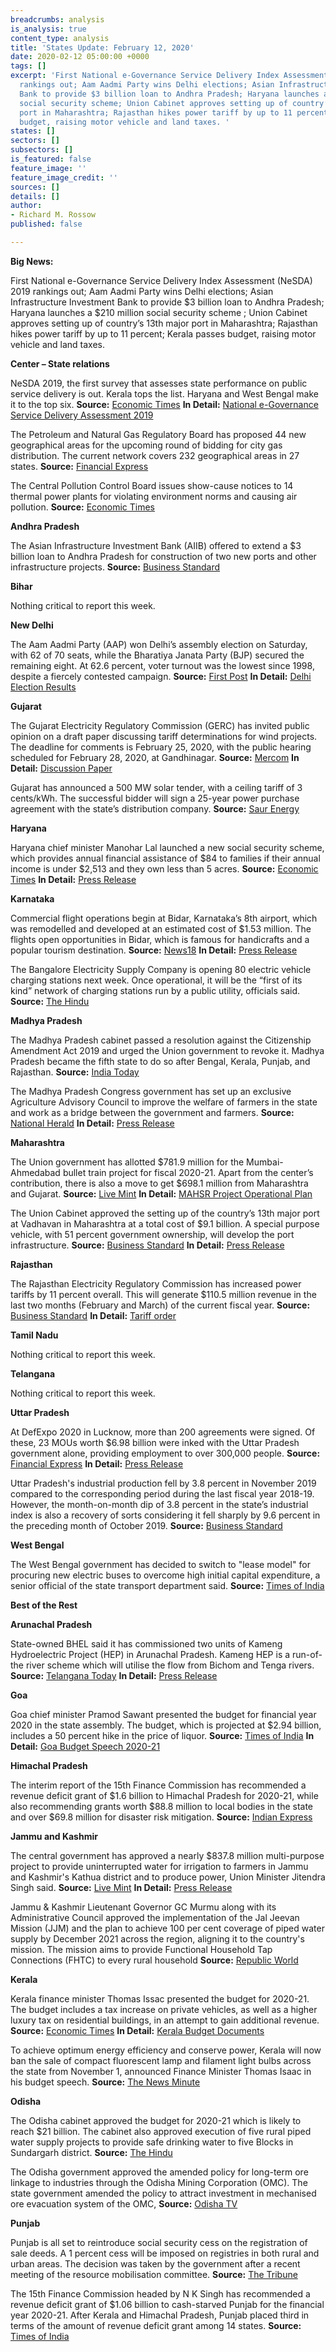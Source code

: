 ```yaml
---
breadcrumbs: analysis
is_analysis: true
content_type: analysis
title: 'States Update: February 12, 2020'
date: 2020-02-12 05:00:00 +0000
tags: []
excerpt: 'First National e-Governance Service Delivery Index Assessment (NeSDA) 2019
  rankings out; Aam Aadmi Party wins Delhi elections; Asian Infrastructure Investment
  Bank to provide $3 billion loan to Andhra Pradesh; Haryana launches a $210 million
  social security scheme; Union Cabinet approves setting up of country’s 13th major
  port in Maharashtra; Rajasthan hikes power tariff by up to 11 percent;  Kerala passes
  budget, raising motor vehicle and land taxes. '
states: []
sectors: []
subsectors: []
is_featured: false
feature_image: ''
feature_image_credit: ''
sources: []
details: []
author:
- Richard M. Rossow
published: false

---
```

**Big News:**

First National e-Governance Service Delivery Index Assessment (NeSDA) 2019 rankings out; Aam Aadmi Party wins Delhi elections; Asian Infrastructure Investment Bank to provide $3 billion loan to Andhra Pradesh; Haryana launches a $210 million social security scheme ; Union Cabinet approves setting up of country’s 13th major port in Maharashtra; Rajasthan hikes power tariff by up to 11 percent; Kerala passes budget, raising motor vehicle and land taxes.

**Center – State relations**

NeSDA 2019, the first survey that assesses state performance on public service delivery is out. Kerala tops the list. Haryana and West Bengal make it to the top six. **Source:** [Economic Times](https://economictimes.indiatimes.com/news/politics-and-nation/e-governance-haryana-west-bengal-chandigarh-in-top-6/articleshow/74020912.cms) **In Detail:** [National e-Governance Service Delivery Assessment 2019](https://www.nesdaportal.in/NeSDA_2019_Final_Report.pdf)

The Petroleum and Natural Gas Regulatory Board has proposed 44 new geographical areas for the upcoming round of bidding for city gas distribution. The current network covers 232 geographical areas in 27 states. **Source:** [Financial Express](https://www.financialexpress.com/economy/govt-identifies-44-new-areas-for-city-gas-distribution-auctions/1857915/)

The Central Pollution Control Board issues show-cause notices to 14 thermal power plants for violating environment norms and causing air pollution. **Source:** [Economic Times](https://economictimes.indiatimes.com/industry/energy/power/cpcb-issues-show-cause-notice-to-14-thermal-power-plants-for-violation-of-environmental-norms/articleshow/73983015.cms)

**Andhra Pradesh**

The Asian Infrastructure Investment Bank (AIIB) offered to extend a $3 billion loan to Andhra Pradesh for construction of two new ports and other infrastructure projects. **Source:** [Business Standard](https://www.business-standard.com/article/economy-policy/aiib-likely-to-lend-3-bn-to-andhra-pradesh-for-development-projects-120020601880_1.html)

**Bihar**

Nothing critical to report this week.

**New Delhi**

The Aam Aadmi Party (AAP) won Delhi’s assembly election on Saturday, with 62 of 70 seats, while the Bharatiya Janata Party (BJP) secured the remaining eight. At 62.6 percent, voter turnout was the lowest since 1998, despite a fiercely contested campaign. **Source:** [First Post](https://www.firstpost.com/politics/delhi-assembly-election-sees-61-18-voter-turnout-mustafabad-seelampur-and-gokalpur-seats-record-highest-figures-8019661.html) **In Detail:** [Delhi Election Results](http://results.eci.gov.in/DELHITRENDS2020/partywiseresult-U05.htm)

**Gujarat**

The Gujarat Electricity Regulatory Commission (GERC) has invited public opinion on a draft paper discussing tariff determinations for wind projects. The deadline for comments is February 25, 2020, with the public hearing scheduled for February 28, 2020, at Gandhinagar. **Source:** [Mercom](https://mercomindia.com/gujarat-proposes-to-discontinue-setting-generic-tariff-wind-projects/) **In Detail:** [Discussion Paper](https://www.gercin.org/wp-content/uploads/2020/02/Final-Solar-tariff-Discussion-Paper_04022020.pdf)

Gujarat has announced a 500 MW solar tender, with a ceiling tariff of 3 cents/kWh. The successful bidder will sign a 25-year power purchase agreement with the state’s distribution company. **Source:** [Saur Energy](https://www.saurenergy.com/solar-energy-news/tender-500-mw-solar-power-projects-issued-gujarat)

**Haryana**

Haryana chief minister Manohar Lal launched a new social security scheme, which provides annual financial assistance of $84 to families if their annual income is under $2,513 and they own less than 5 acres. **Source:** [Economic Times](https://economictimes.indiatimes.com/news/politics-and-nation/haryana-launches-rs-1500-crore-mukhyamantri-parivartan-yojna/articleshow/74012211.cms) **In Detail:** [Press Release](https://www.prharyana.gov.in/en/in-order-to-provide-social-security-benefits-to-eligible-families-of-the-state-haryana-chief-0)

**Karnataka**

Commercial flight operations begin at Bidar, Karnataka’s 8th airport, which was remodelled and developed at an estimated cost of $1.53 million. The flights open opportunities in Bidar, which is famous for handicrafts and a popular tourism destination. **Source:** [News18](https://www.news18.com/news/auto/commercial-flight-operations-start-at-karnatakas-bidar-airport-under-rcs-udan-2491501.html) **In Detail:** [Press Release](https://pib.gov.in/newsite/PrintRelease.aspx?relid=199078)

The Bangalore Electricity Supply Company is opening 80 electric vehicle charging stations next week. Once operational, it will be the “first of its kind” network of charging stations run by a public utility, officials said. **Source:** [The Hindu](https://www.thehindu.com/news/cities/bangalore/bescom-sets-up-80-electric-vehicle-charging-stations/article30743515.ece)

**Madhya Pradesh**

The Madhya Pradesh cabinet passed a resolution against the Citizenship Amendment Act 2019 and urged the Union government to revoke it. Madhya Pradesh became the fifth state to do so after Bengal, Kerala, Punjab, and Rajasthan. **Source:** [India Today](https://www.indiatoday.in/india/story/madhya-pradesh-anti-caa-resolution-1643512-2020-02-05)

The Madhya Pradesh Congress government has set up an exclusive Agriculture Advisory Council to improve the welfare of farmers in the state and work as a bridge between the government and farmers. **Source:** [National Herald](https://www.nationalheraldindia.com/india/madhya-pradesh-govt-forms-agriculture-advisory-council-to-address-farmers-issue) **In Detail:** [Press Release](https://www.mpinfo.org/News/TodaysNews.aspx?newsid=20200205N9&LocID=1)

**Maharashtra**

The Union government has allotted $781.9 million for the Mumbai-Ahmedabad bullet train project for fiscal 2020-21. Apart from the center’s contribution, there is also a move to get $698.1 million from Maharashtra and Gujarat. **Source:** [Live Mint](https://www.livemint.com/news/india/mumbai-ahmedabad-bullet-train-project-govt-allots-rs-5-600-crore-11580981425988.html) **In Detail:** [MAHSR Project Operational Plan](http://www.nhsrcl.in/en/project/mahsr-project-operational-planss)

The Union Cabinet approved the setting up of the country’s 13th major port at Vadhavan in Maharashtra at a total cost of $9.1 billion. A special purpose vehicle, with 51 percent government ownership, will develop the port infrastructure. **Source:** [Business Standard](https://www.business-standard.com/article/economy-policy/country-to-get-its-13th-major-port-at-vadhavan-in-gujarat-for-rs-65-544-cr-120020501455_1.html) **In Detail:** [Press Release](https://pib.gov.in/newsite/PrintRelease.aspx?relid=198974)

**Rajasthan**

The Rajasthan Electricity Regulatory Commission has increased power tariffs by 11 percent overall. This will generate $110.5 million revenue in the last two months (February and March) of the current fiscal year. **Source:** [Business Standard](https://www.business-standard.com/article/pti-stories/rajasthan-power-commission-approves-up-to-11pc-hike-in-electricity-tariffs-120020601780_1.html) **In Detail:** [Tariff order](https://rerc.rajasthan.gov.in/rerc-user-files/tariff-orders)

**Tamil Nadu**

Nothing critical to report this week.

**Telangana**

Nothing critical to report this week.

**Uttar Pradesh**

At DefExpo 2020 in Lucknow, more than 200 agreements were signed. Of these, 23 MOUs worth $6.98 billion were inked with the Uttar Pradesh government alone, providing employment to over 300,000 people. **Source:** [Financial Express](https://www.financialexpress.com/defence/defexpo-2020-up-govt-inks-23-defence-manufacturing-related-mous-worth-rs-50000-crore/1860611/) **In Detail:** [Press Release](https://pib.gov.in/PressReleasePage.aspx?PRID=1602370)

Uttar Pradesh's industrial production fell by 3.8 percent in November 2019 compared to the corresponding period during the last fiscal year 2018-19. However, the month-on-month dip of 3.8 percent in the state’s industrial index is also a recovery of sorts considering it fell sharply by 9.6 percent in the preceding month of October 2019. **Source:** [Business Standard](https://www.business-standard.com/article/economy-policy/uttar-pradesh-industrial-production-dips-3-8-in-november-2019-120020900282_1.html)

**West Bengal**

The West Bengal government has decided to switch to "lease model" for procuring new electric buses to overcome high initial capital expenditure, a senior official of the state transport department said. **Source:** [Times of India](https://timesofindia.indiatimes.com/city/kolkata/west-bengal-to-switch-to-lease-model-for-procuring-electric-buses/articleshowprint/74049614.cms)

**Best of the Rest**

**Arunachal Pradesh**

State-owned BHEL said it has commissioned two units of Kameng Hydroelectric Project (HEP) in Arunachal Pradesh. Kameng HEP is a run-of-the river scheme which will utilise the flow from Bichom and Tenga rivers. **Source:** [Telangana Today](https://telanganatoday.com/bhel-commissions-two-hydro-power-generating-units-in-arunachal-pradesh) **In Detail:** [Press Release](http://www.bhel.com/assets/downloads/5e410b432ce66BHEL_commissions_two_hydro_power_generating_units_in_Arunachal_Pradesh.pdf)

**Goa**

Goa chief minister Pramod Sawant presented the budget for financial year 2020 in the state assembly. The budget, which is projected at $2.94 billion, includes a 50 percent hike in the price of liquor. **Source:** [Times of India](https://timesofindia.indiatimes.com/city/goa/goa-cm-pramod-sawant-presents-budget-for-2020-21/articleshow/73985737.cms) **In Detail:** [Goa Budget Speech 2020-21](http://goabudget.gov.in/assets/documents/2020-21/CM_Budget_Speech_2020-21.pdf)

**Himachal Pradesh**

The interim report of the 15th Finance Commission has recommended a revenue deficit grant of $1.6 billion to Himachal Pradesh for 2020-21, while also recommending grants worth $88.8 million to local bodies in the state and over $69.8 million for disaster risk mitigation. **Source:** [Indian Express](https://indianexpress.com/article/cities/shimla/finance-commission-recommends-rs-11431-crore-revenue-deficit-grant-for-himachal-pradesh-6258363/)

**Jammu and Kashmir**

The central government has approved a nearly $837.8 million multi-purpose project to provide uninterrupted water for irrigation to farmers in Jammu and Kashmir's Kathua district and to produce power, Union Minister Jitendra Singh said. **Source:** [Live Mint](https://www.livemint.com/news/india/centre-gives-nod-to-nearly-rs-6-000-cr-multi-purpose-project-in-j-k-11580775125844.html) **In Detail:** [Press Release](https://pib.gov.in/PressReleseDetail.aspx?PRID=1601798)

Jammu & Kashmir Lieutenant Governor GC Murmu along with its Administrative Council approved the implementation of the Jal Jeevan Mission (JJM) and the plan to achieve 100 per cent coverage of piped water supply by December 2021 across the region, aligning it to the country's mission. The mission aims to provide Functional Household Tap Connections (FHTC) to every rural household **Source:** [Republic World](https://www.republicworld.com/india-news/general-news/every-jk-rural-household-to-receive-piped-water-by-dec-2021.html)

**Kerala**

Kerala finance minister Thomas Issac presented the budget for 2020-21. The budget includes a tax increase on private vehicles, as well as a higher luxury tax on residential buildings, in an attempt to gain additional revenue. **Source:** [Economic Times](https://economictimes.indiatimes.com/news/politics-and-nation/kerala-finance-minister-presents-budget-with-15-higher-expenditure/articleshow/74010287.cms) **In Detail:** [Kerala Budget Documents](http://www.finance.kerala.gov.in/bdgtDcs.jsp)

To achieve optimum energy efficiency and conserve power, Kerala will now ban the sale of compact fluorescent lamp and filament light bulbs across the state from November 1, announced Finance Minister Thomas Isaac in his budget speech. **Source:** [The News Minute](https://www.thenewsminute.com/article/fluorescent-filament-bulbs-be-banned-kerala-november-2020-117721)

**Odisha**

The Odisha cabinet approved the budget for 2020-21 which is likely to reach $21 billion. The cabinet also approved execution of five rural piped water supply projects to provide safe drinking water to five Blocks in Sundargarh district. **Source:** [The Hindu](https://www.thehindu.com/news/national/other-states/odisha-cabinet-approves-budget/article30766832.ece)

The Odisha government approved the amended policy for long-term ore linkage to industries through the Odisha Mining Corporation (OMC). The state government amended the policy to attract investment in mechanised ore evacuation system of the OMC, **Source:** [Odisha TV](https://odishatv.in/odisha/amended-policy-for-long-term-ore-linkage-approved-by-odisha-govt-433528)

**Punjab**

Punjab is all set to reintroduce social security cess on the registration of sale deeds. A 1 percent cess will be imposed on registries in both rural and urban areas. The decision was taken by the government after a recent meeting of the resource mobilisation committee. **Source:** [The Tribune](https://www.tribuneindia.com/news/punjab-government-to-impose-1-cess-on-property-registration-37506)

The 15th Finance Commission headed by N K Singh has recommended a revenue deficit grant of $1.06 billion to cash-starved Punjab for the financial year 2020-21. After Kerala and Himachal Pradesh, Punjab placed third in terms of the amount of revenue deficit grant among 14 states. **Source:** [Times of India](https://timesofindia.indiatimes.com/city/chandigarh/15th-finance-commission-gives-rs-7659-crore-revenue-deficit-grant-to-punjab/articleshow/74021142.cms)